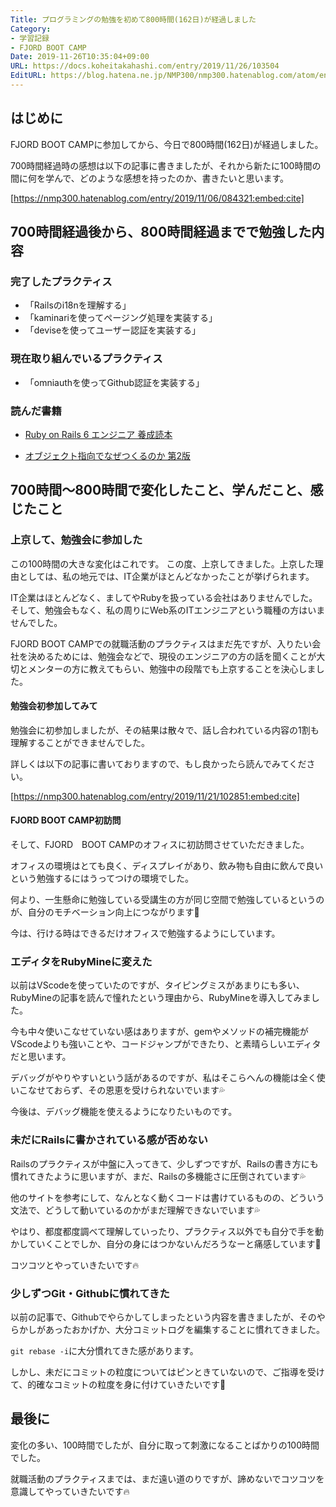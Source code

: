```yaml
---
Title: プログラミングの勉強を初めて800時間(162日)が経過しました
Category:
- 学習記録
- FJORD BOOT CAMP
Date: 2019-11-26T10:35:04+09:00
URL: https://docs.koheitakahashi.com/entry/2019/11/26/103504
EditURL: https://blog.hatena.ne.jp/NMP300/nmp300.hatenablog.com/atom/entry/26006613471516320
---
```


## はじめに

FJORD BOOT CAMPに参加してから、今日で800時間(162日)が経過しました。

700時間経過時の感想は以下の記事に書きましたが、それから新たに100時間の間に何を学んで、どのような感想を持ったのか、書きたいと思います。


[https://nmp300.hatenablog.com/entry/2019/11/06/084321:embed:cite]



## 700時間経過後から、800時間経過までで勉強した内容

###  完了したプラクティス
- 「Railsのi18nを理解する」
- 「kaminariを使ってページング処理を実装する」
- 「deviseを使ってユーザー認証を実装する」

### 現在取り組んでいるプラクティス

- 「omniauthを使ってGithub認証を実装する」

### 読んだ書籍

- [Ruby on Rails 6 エンジニア 養成読本](https://www.amazon.co.jp/Rails-%E3%82%A8%E3%83%B3%E3%82%B8%E3%83%8B%E3%82%A2-Software-Design-plus%E3%82%B7%E3%83%AA%E3%83%BC%E3%82%BA/dp/4297108690?SubscriptionId=0AVSM5SVKRWTFMG7ZR82&tag=booklogjp-item-22&linkCode=xm2&camp=2025&creative=165953&creativeASIN=4297108690)

- [オブジェクト指向でなぜつくるのか 第2版](https://www.amazon.co.jp/%E3%82%AA%E3%83%96%E3%82%B8%E3%82%A7%E3%82%AF%E3%83%88%E6%8C%87%E5%90%91%E3%81%A7%E3%81%AA%E3%81%9C%E3%81%A4%E3%81%8F%E3%82%8B%E3%81%AE%E3%81%8B-%E7%AC%AC2%E7%89%88-%E5%B9%B3%E6%BE%A4-%E7%AB%A0-ebook/dp/B00ISP0QB2?SubscriptionId=0AVSM5SVKRWTFMG7ZR82&tag=booklogjp-item-22&linkCode=xm2&camp=2025&creative=165953&creativeASIN=B00ISP0QB2)

## 700時間〜800時間で変化したこと、学んだこと、感じたこと

### 上京して、勉強会に参加した

この100時間の大きな変化はこれです。
この度、上京してきました。上京した理由としては、私の地元では、IT企業がほとんどなかったことが挙げられます。

IT企業はほとんどなく、ましてやRubyを扱っている会社はありませんでした。そして、勉強会もなく、私の周りにWeb系のITエンジニアという職種の方はいませんでした。

FJORD BOOT CAMPでの就職活動のプラクティスはまだ先ですが、入りたい会社を決めるためには、勉強会などで、現役のエンジニアの方の話を聞くことが大切とメンターの方に教えてもらい、勉強中の段階でも上京することを決心しました。

#### 勉強会初参加してみて

勉強会に初参加しましたが、その結果は散々で、話し合われている内容の1割も理解することができませんでした。

詳しくは以下の記事に書いておりますので、もし良かったら読んでみてください。



[https://nmp300.hatenablog.com/entry/2019/11/21/102851:embed:cite]



#### FJORD BOOT CAMP初訪問

そして、FJORD　BOOT CAMPのオフィスに初訪問させていただきました。

オフィスの環境はとても良く、ディスプレイがあり、飲み物も自由に飲んで良いという勉強するにはうってつけの環境でした。

何より、一生懸命に勉強している受講生の方が同じ空間で勉強しているというのが、自分のモチベーション向上につながります💪

今は、行ける時はできるだけオフィスで勉強するようにしています。

### エディタをRubyMineに変えた

以前はVScodeを使っていたのですが、タイピングミスがあまりにも多い、RubyMineの記事を読んで憧れたという理由から、RubyMineを導入してみました。

今も中々使いこなせていない感はありますが、gemやメソッドの補完機能がVScodeよりも強いことや、コードジャンプができたり、と素晴らしいエディタだと思います。

デバッグがやりやすいという話があるのですが、私はそこらへんの機能は全く使いこなせておらず、その恩恵を受けられないでいます💦

今後は、デバッグ機能を使えるようになりたいものです。

### 未だにRailsに書かされている感が否めない

Railsのプラクティスが中盤に入ってきて、少しずつですが、Railsの書き方にも慣れてきたように思いますが、まだ、Railsの多機能さに圧倒されています💦

他のサイトを参考にして、なんとなく動くコードは書けているものの、どういう文法で、どうして動いているのかがまだ理解できないでいます💦

やはり、都度都度調べて理解していったり、プラクティス以外でも自分で手を動かしていくことでしか、自分の身にはつかないんだろうなーと痛感しています🥶

コツコツとやっていきたいです🔥

### 少しずつGit・Githubに慣れてきた

以前の記事で、Githubでやらかしてしまったという内容を書きましたが、そのやらかしがあったおかげか、大分コミットログを編集することに慣れてきました。

`git rebase -i`に大分慣れてきた感があります。

しかし、未だにコミットの粒度についてはピンときていないので、ご指導を受けて、的確なコミットの粒度を身に付けていきたいです💪


## 最後に

変化の多い、100時間でしたが、自分に取って刺激になることばかりの100時間でした。

就職活動のプラクティスまでは、まだ遠い道のりですが、諦めないでコツコツを意識してやっていきたいです🔥
